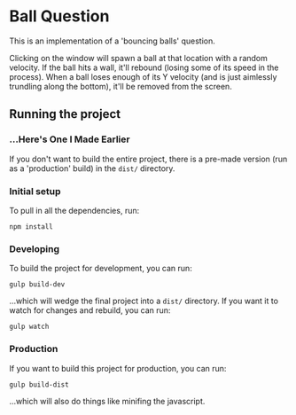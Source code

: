# Ball Question

This is an implementation of a 'bouncing balls' question.

Clicking on the window will spawn a ball at that location with a random velocity. If the ball hits a wall, it'll rebound (losing some of its speed in the process). When a ball loses enough of its Y velocity (and is just aimlessly trundling along the bottom), it'll be removed from the screen.

## Running the project

### ...Here's One I Made Earlier

If you don't want to build the entire project, there is a pre-made version (run as a 'production' build) in the ```dist/``` directory.

### Initial setup

To pull in all the dependencies, run:

```
npm install
```

### Developing

To build the project for development, you can run:

```
gulp build-dev
```

...which will wedge the final project into a ```dist/``` directory. If you want it to watch for changes and rebuild, you can run:

```
gulp watch
```

### Production

If you want to build this project for production, you can run:

```
gulp build-dist
```

...which will also do things like minifing the javascript.